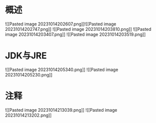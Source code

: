 # 概述
![[Pasted image 20231014202607.png]]![[Pasted image 20231014202747.png]]
![[Pasted image 20231014203810.png]]
![[Pasted image 20231014203407.png]]
![[Pasted image 20231014203519.png]]
# JDK与JRE
![[Pasted image 20231014205340.png]]
![[Pasted image 20231014205230.png]]

# 注释
![[Pasted image 20231014213039.png]]
![[Pasted image 20231014213202.png]]